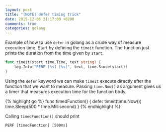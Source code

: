 ```yaml
---
layout: post
title: "[NOTE] defer timing trick"
date: 2015-12-06 21:17:00 +0200
comments: true
categories: golang
---
```


Example of how to use `defer` in golang as a crude way of measure execution time. Start by defining the `timeit` function. The function just prints the duration from the time given by `start`.

```go
func timeit(start time.Time, text string) {
    log.Info("PERF [%s] [%s]", text, time.Since(start))
}
```

Using the `defer` keyword we can make `timeit` execute directly after the function that we want to measure. Passing `time.Now()` as argument gives us a timer that measures execution time for the function body.

{% highlight go %}
func timedFunction() {
    defer timeit(time.Now())
    time.Sleep(500 * time.Millisecond)
}
{% endhighlight %}

Calling `timedFunction()` should print

```
PERF [timedFunction] [500ms]
```

